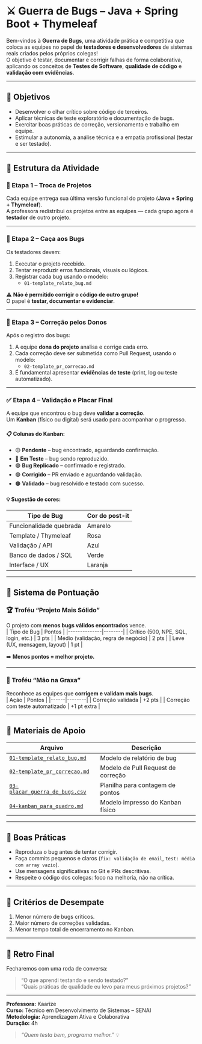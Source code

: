 
# ⚔️ Guerra de Bugs – Java + Spring Boot + Thymeleaf

Bem-vindos à **Guerra de Bugs**, uma atividade prática e competitiva que coloca as equipes no papel de **testadores e desenvolvedores** de sistemas reais criados pelos próprios colegas!  
O objetivo é testar, documentar e corrigir falhas de forma colaborativa, aplicando os conceitos de **Testes de Software**, **qualidade de código** e **validação com evidências**.  

---

## 🎯 Objetivos
- Desenvolver o olhar crítico sobre código de terceiros.  
- Aplicar técnicas de teste exploratório e documentação de bugs.  
- Exercitar boas práticas de correção, versionamento e trabalho em equipe.  
- Estimular a autonomia, a análise técnica e a empatia profissional (testar e ser testado).  

---

## 🧩 Estrutura da Atividade

### 🔁 Etapa 1 – Troca de Projetos
Cada equipe entrega sua última versão funcional do projeto (**Java + Spring + Thymeleaf**).  
A professora redistribui os projetos entre as equipes — cada grupo agora é **testador** de outro projeto.

---

### 🧪 Etapa 2 – Caça aos Bugs
Os testadores devem:
1. Executar o projeto recebido.  
2. Tentar reproduzir erros funcionais, visuais ou lógicos.  
3. Registrar cada bug usando o modelo:  
   - `01-template_relato_bug.md`  

⚠️ **Não é permitido corrigir o código de outro grupo!**  
O papel é **testar, documentar e evidenciar**.

---

### 🔧 Etapa 3 – Correção pelos Donos
Após o registro dos bugs:
1. A equipe **dona do projeto** analisa e corrige cada erro.
2. Cada correção deve ser submetida como Pull Request, usando o modelo:
   - `02-template_pr_correcao.md`  
3. É fundamental apresentar **evidências de teste** (print, log ou teste automatizado).

---

### ✅ Etapa 4 – Validação e Placar Final
A equipe que encontrou o bug deve **validar a correção**.  
Um **Kanban** (físico ou digital) será usado para acompanhar o progresso.

#### 📋 Colunas do Kanban:
- 🟡 **Pendente** – bug encontrado, aguardando confirmação.  
- 🔵 **Em Teste** – bug sendo reproduzido.  
- 🟣 **Bug Replicado** – confirmado e registrado.  
- 🟢 **Corrigido** – PR enviado e aguardando validação.  
- 🟤 **Validado** – bug resolvido e testado com sucesso.

#### 💡 Sugestão de cores:
| Tipo de Bug | Cor do post-it |
|--------------|----------------|
| Funcionalidade quebrada | Amarelo |
| Template / Thymeleaf | Rosa |
| Validação / API | Azul |
| Banco de dados / SQL | Verde |
| Interface / UX | Laranja |

---

## 🧮 Sistema de Pontuação

### 🏆 Troféu “Projeto Mais Sólido”
O projeto com **menos bugs válidos encontrados** vence.  
| Tipo de Bug | Pontos |
|--------------|--------|
| Crítico (500, NPE, SQL, login, etc.) | 3 pts |
| Médio (validação, regra de negócio) | 2 pts |
| Leve (UX, mensagem, layout) | 1 pt |

➡️ **Menos pontos = melhor projeto.**

---

### 🏅 Troféu “Mão na Graxa”
Reconhece as equipes que **corrigem e validam mais bugs**.  
| Ação | Pontos |
|------|--------|
| Correção validada | +2 pts |
| Correção com teste automatizado | +1 pt extra |

---

## 💾 Materiais de Apoio
| Arquivo | Descrição |
|----------|------------|
| [`01-template_relato_bug.md`](01-template_relato_bug.md) | Modelo de relatório de bug |
| [`02-template_pr_correcao.md`](02-template_pr_correcao.md) | Modelo de Pull Request de correção |
| [`03-placar_guerra_de_bugs.csv`](03-placar_guerra_de_bugs.csv) | Planilha para contagem de pontos |
| [`04-kanban_para_quadro.md`](04-kanban_para_quadro.md) | Modelo impresso do Kanban físico |

---

## 🧠 Boas Práticas
- Reproduza o bug antes de tentar corrigir.  
- Faça commits pequenos e claros (`fix: validação de email`, `test: média com array vazio`).  
- Use mensagens significativas no Git e PRs descritivas.  
- Respeite o código dos colegas: foco na melhoria, não na crítica.  

---

## 🏁 Critérios de Desempate
1. Menor número de bugs críticos.  
2. Maior número de correções validadas.  
3. Menor tempo total de encerramento no Kanban.  

---

## 💬 Retro Final
Fecharemos com uma roda de conversa:
> “O que aprendi testando e sendo testado?”  
> “Quais práticas de qualidade eu levo para meus próximos projetos?”

---

**Professora:** Kaarize  
**Curso:** Técnico em Desenvolvimento de Sistemas – SENAI  
**Metodologia:** Aprendizagem Ativa e Colaborativa  
**Duração:** 4h  

> *“Quem testa bem, programa melhor.”* 💡
